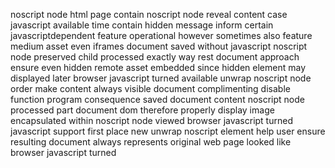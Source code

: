 noscript node html page contain noscript node reveal content case javascript available time contain hidden message inform certain javascriptdependent feature operational however sometimes also feature medium asset even iframes document saved without javascript noscript node preserved child processed exactly way rest document approach ensure even hidden remote asset embedded since hidden element may displayed later browser javascript turned available unwrap noscript node order make content always visible document complimenting disable function program consequence saved document content noscript node processed part document dom therefore properly display image encapsulated within noscript node viewed browser javascript turned javascript support first place new unwrap noscript element help user ensure resulting document always represents original web page looked like browser javascript turned